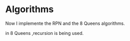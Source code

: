# Algorithms

Now I implemente the RPN and the 8 Queens algorithms.

in 8 Queens ,recursion is being used.
